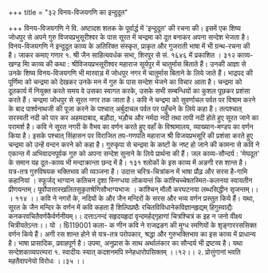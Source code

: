 +++
title = "३२ विनय-विजयगणि का इन्दुदूत"

+++
विनय-विजयगणि ने वि. अष्टादश शतक के पूर्वार्द्ध में 'इन्दुदूत' की रचना की। इसमें एक शिष्य जोधपुर से अपने गुरु विजयप्रभुसूरीश्वर के पास सूरत में चन्द्रमा को दूत बनाकर अपना सन्देश भेजता है। विनय-विजयगणि ने इन्दुदूत काव्य के अतिरिक्त संस्कृत, प्राकृत और गुजराती भाषा में भी ग्रन्थ-रचना की है। जाकर कमाए गणार १. श्री जैन साहित्यवर्धक सभा, शिरपुर से सं. १६४६ में प्रकाशित ।
३१२
काव्य-खण्ड मिा
काव्य की कथा : श्रीविजयप्रभसूरीश्वर महाराज सूर्यपुर में चातुर्मास बिताते हैं। उनकी आज्ञा से उनके शिष्य विनय-विजयगणि भी मारवाड़ में जोधपुर नगर में चातुर्मास बिताने के लिये जाते हैं। भाद्रपद की पूर्णिमा को चन्द्रमा को देखकर उनके मन में गुरु के पास सन्देश भेजने का विचार आता है। चन्द्रमा को दूतकार्य में नियुक्त करते समय वे उसका स्वागत करके, उसके सभी सम्बन्धियों का कुशल पूछकर प्रशंसा करते हैं। चन्द्रमा जोधपुर से सूरत नगर तक जाता है। कवि ने चन्द्रमा को सुवर्णाचल पर्वत पर विश्राम करने के बाद पार्श्वनाथजी की पूजा करने के पश्चात् अर्बुदाचल पर्वत पर पहुँचने के लिये कहा है। तत्पश्चात् सरस्वती नदी को पार कर अहमदाबाद, बड़ौदा, भड़ौच और नर्मदा नदी तथा तापी नदी होते हुए सूरत जाने का परामर्श है। कवि ने सूरत नगरी के वैभव का वर्णन करते हुए वहाँ के विश्रामालय, व्याख्यान-मण्डप का वर्णन किया है। इसके पश्चात् सिंहासन पर विराजित तप-गणपति महाराज श्री विजयप्रभसूरि की प्रशंसा करते हुए चन्द्रमा को उन्हें वन्दन करने को कहा है। गुरुकृपा से चन्द्रमा के कष्टों के नष्ट हो जाने की कामना से कवि ने एकान्त में अभिवादनपूर्वक गुरु को अपना सन्देश सुनाने के लिये प्रार्थना की हैं।
जल काव्य-सौन्दर्य : 'मेघदूत' के समान यह दूत-काव्य भी मन्दाक्रान्ता छन्द में है। १३१ श्लोकों के इस काव्य में अङगी रस शान्त है। यत्र-तत्र गुरुविषयक भक्तिभाव की व्यञ्जना है। उदात्त चरित्र-चित्रांकन में भाषा प्रौढ़ और सरस है-गामि कहानियां
। स्फूर्जद् भाग्यान कतिचन दृशा स्निग्धया लोकयन्तं कि
कांश्चिच्चेषतस्मित-कलनया स्वायतीन प्रीणयन्तम्। पूर्वोपात्तास्खलितसुकृतश्रेणिसौभाग्यभाजः ।
कांश्चिन् मौलौ करघटनया लब्धसिद्धीन सृजन्तम्।। । ११४ ।। कवि ने नगरों के, नदियों के और जैन मन्दिरों के सरस और भव्य वर्णन प्रस्तुत किये हैं। यथा, सूरत के जैन मन्दिर के वर्णन में कवि कहता है
शिल्पिप्रष्ठैः रचितविविधानेकविज्ञानहृद्यम् हिगुस्वाद्यैः कनकरवचितैवर्णकैर्वर्णनीयम्।।
दत्ताऽनन्दं सहृदयहृदां वृन्दमर्हद्गृहाणां
चित्रश्चित्रं क इह न जनो वीक्ष्य चित्रीयतेऽन्तः।। यो । 6ि119001 कला- क णीन
कवि ने राजद्रङग की मुग्ध रमणियों के शृङ्गाररससिक्त वर्णन किये हैं। अगी रस शान्त होने से यत्र-तत्र परोपकार, श्रद्धा और गुरुभक्तिभाव का इस काव्य में प्राधान्य है। भाषा प्रासादिक, प्रवाहपूर्ण है। उपमा, अनुप्रास के साथ अर्थालंकार का सौन्दर्य भी द्रष्टव्य है। यथा
सन्देशकाव्यपरम्परा १. स्वादीयः स्यात् कदशनमपि स्नेहधारोपसिक्तम् ।।१२।। २. प्रोत्तुंगानां भवति महतैवापनेयो विरोधः ।।३५ ।।